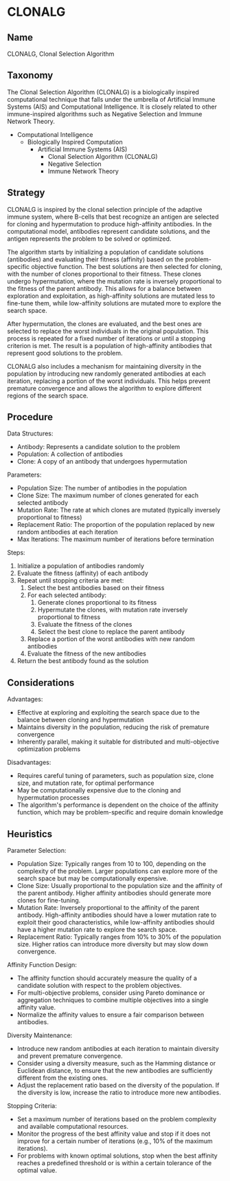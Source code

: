 # CLONALG

## Name
CLONALG, Clonal Selection Algorithm

## Taxonomy
The Clonal Selection Algorithm (CLONALG) is a biologically inspired computational technique that falls under the umbrella of Artificial Immune Systems (AIS) and Computational Intelligence. It is closely related to other immune-inspired algorithms such as Negative Selection and Immune Network Theory.

- Computational Intelligence
  - Biologically Inspired Computation
    - Artificial Immune Systems (AIS)
      - Clonal Selection Algorithm (CLONALG)
      - Negative Selection
      - Immune Network Theory

## Strategy
CLONALG is inspired by the clonal selection principle of the adaptive immune system, where B-cells that best recognize an antigen are selected for cloning and hypermutation to produce high-affinity antibodies. In the computational model, antibodies represent candidate solutions, and the antigen represents the problem to be solved or optimized.

The algorithm starts by initializing a population of candidate solutions (antibodies) and evaluating their fitness (affinity) based on the problem-specific objective function. The best solutions are then selected for cloning, with the number of clones proportional to their fitness. These clones undergo hypermutation, where the mutation rate is inversely proportional to the fitness of the parent antibody. This allows for a balance between exploration and exploitation, as high-affinity solutions are mutated less to fine-tune them, while low-affinity solutions are mutated more to explore the search space.

After hypermutation, the clones are evaluated, and the best ones are selected to replace the worst individuals in the original population. This process is repeated for a fixed number of iterations or until a stopping criterion is met. The result is a population of high-affinity antibodies that represent good solutions to the problem.

CLONALG also includes a mechanism for maintaining diversity in the population by introducing new randomly generated antibodies at each iteration, replacing a portion of the worst individuals. This helps prevent premature convergence and allows the algorithm to explore different regions of the search space.

## Procedure
Data Structures:
- Antibody: Represents a candidate solution to the problem
- Population: A collection of antibodies
- Clone: A copy of an antibody that undergoes hypermutation

Parameters:
- Population Size: The number of antibodies in the population
- Clone Size: The maximum number of clones generated for each selected antibody
- Mutation Rate: The rate at which clones are mutated (typically inversely proportional to fitness)
- Replacement Ratio: The proportion of the population replaced by new random antibodies at each iteration
- Max Iterations: The maximum number of iterations before termination

Steps:
1. Initialize a population of antibodies randomly
2. Evaluate the fitness (affinity) of each antibody
3. Repeat until stopping criteria are met:
   1. Select the best antibodies based on their fitness
   2. For each selected antibody:
      1. Generate clones proportional to its fitness
      2. Hypermutate the clones, with mutation rate inversely proportional to fitness
      3. Evaluate the fitness of the clones
      4. Select the best clone to replace the parent antibody
   3. Replace a portion of the worst antibodies with new random antibodies
   4. Evaluate the fitness of the new antibodies
4. Return the best antibody found as the solution

## Considerations
Advantages:
- Effective at exploring and exploiting the search space due to the balance between cloning and hypermutation
- Maintains diversity in the population, reducing the risk of premature convergence
- Inherently parallel, making it suitable for distributed and multi-objective optimization problems

Disadvantages:
- Requires careful tuning of parameters, such as population size, clone size, and mutation rate, for optimal performance
- May be computationally expensive due to the cloning and hypermutation processes
- The algorithm's performance is dependent on the choice of the affinity function, which may be problem-specific and require domain knowledge

## Heuristics
Parameter Selection:
- Population Size: Typically ranges from 10 to 100, depending on the complexity of the problem. Larger populations can explore more of the search space but may be computationally expensive.
- Clone Size: Usually proportional to the population size and the affinity of the parent antibody. Higher affinity antibodies should generate more clones for fine-tuning.
- Mutation Rate: Inversely proportional to the affinity of the parent antibody. High-affinity antibodies should have a lower mutation rate to exploit their good characteristics, while low-affinity antibodies should have a higher mutation rate to explore the search space.
- Replacement Ratio: Typically ranges from 10% to 30% of the population size. Higher ratios can introduce more diversity but may slow down convergence.

Affinity Function Design:
- The affinity function should accurately measure the quality of a candidate solution with respect to the problem objectives.
- For multi-objective problems, consider using Pareto dominance or aggregation techniques to combine multiple objectives into a single affinity value.
- Normalize the affinity values to ensure a fair comparison between antibodies.

Diversity Maintenance:
- Introduce new random antibodies at each iteration to maintain diversity and prevent premature convergence.
- Consider using a diversity measure, such as the Hamming distance or Euclidean distance, to ensure that the new antibodies are sufficiently different from the existing ones.
- Adjust the replacement ratio based on the diversity of the population. If the diversity is low, increase the ratio to introduce more new antibodies.

Stopping Criteria:
- Set a maximum number of iterations based on the problem complexity and available computational resources.
- Monitor the progress of the best affinity value and stop if it does not improve for a certain number of iterations (e.g., 10% of the maximum iterations).
- For problems with known optimal solutions, stop when the best affinity reaches a predefined threshold or is within a certain tolerance of the optimal value.

